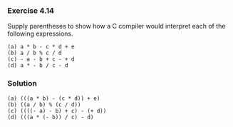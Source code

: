 ### Exercise 4.14

Supply parentheses to show how a C compiler would interpret each of the following expressions.

```
(a) a * b - c * d + e  
(b) a / b % c / d  
(c) - a - b + c - + d  
(d) a * - b / c - d  
```

### Solution

```
(a) (((a * b) - (c * d)) + e)  
(b) ((a / b) % (c / d))  
(c) ((((- a) - b) + c) - (+ d)) 
(d) (((a * (- b)) / c) - d)  
```


